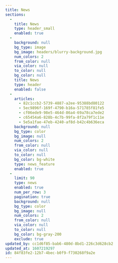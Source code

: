 ```yaml
---
title: News
sections:
  -
    title: News
    type: header_small
    enabled: true
  -
    background: null
    bg_type: image
    bg_image: headers/blurry-background.jpg
    num_colors: 2
    from_color: null
    via_color: null
    to_color: null
    bg_color: null
    title: News
    type: header
    enabled: false
  -
    articles:
      - 82c1ccb2-5739-4887-a2ee-95388bd80122
      - 5ec9896f-169f-4790-b16a-571785f81fe5
      - cf06ede9-98e5-464d-86a4-69a78ca7ede2
      - c65454a6-828b-4c7b-99fa-8f2a79f1c11e
      - 5e5a1fae-47eb-4240-af8d-b42c4b636eca
    background: null
    bg_type: color
    bg_image: null
    num_colors: 2
    from_color: null
    via_color: null
    to_color: null
    bg_color: bg-white
    type: news_feature
    enabled: true
  -
    limit: 90
    type: news
    enabled: true
    num_per_row: 3
    pagination: true
    background: null
    bg_type: color
    bg_image: null
    num_colors: 2
    from_color: null
    via_color: null
    to_color: null
    bg_color: bg-gray-200
    exclude: true
updated_by: cc1d6f85-bab6-480d-8bd1-226c3d628cb2
updated_at: 1607219297
id: 84f83fe2-12b7-4bec-b0f9-f730268f9a2e
---
```

